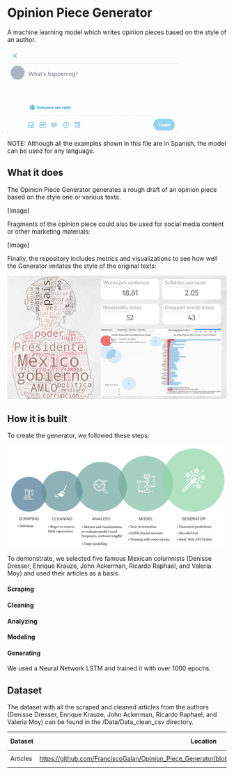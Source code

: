 # Opinion Piece Generator

A machine learning model which writes opinion pieces based on the style of an author.

![](https://github.com/FranciscoGalan/Opinion_Piece_Generator/blob/main/Media/generating_tweet.gif)

NOTE: Although all the examples shown in this file are in Spanish, the model can be used for any language.

## What it does

The Opinion Piece Generator generates a rough draft of an opinion piece based on the style one or various texts. 

[Image]

Fragments of the opinion piece could also be used for social media content or other marketing materials:

[Image]

Finally, the repository includes metrics and visualizations to see how well the Generator imitates the style of the original texts:

![](https://github.com/FranciscoGalan/Opinion_Piece_Generator/blob/main/Media/dresser_dashboard.JPG)



## How it is built

To create the  generator, we followed these steps:

![](https://github.com/FranciscoGalan/Opinion_Piece_Generator/blob/main/Media/pipeline_diagram.png)

To demonstrate, we selected five famous Mexican columnists (Denisse Dresser, Enrique Krauze, John Ackerman, Ricardo Raphael, and Valeria Moy) and used their articles as a basis.

#### Scraping 

#### Cleaning

#### Analyzing

#### Modeling

#### Generating

We used a Neural Network LSTM and trained it with over 1000 epochs.



## Dataset

The dataset with all the scraped and cleaned articles from the authors (Denisse Dresser, Enrique Krauze, John Ackerman, Ricardo Raphael, and Valeria Moy) can be found in the /Data/Data_clean_csv directory.

| Dataset  | Location                                                     | Date of scraping |
| -------- | ------------------------------------------------------------ | ---------------- |
| Articles | https://github.com/FranciscoGalan/Opinion_Piece_Generator/blob/main/Data/Data_clean_csv/clean_dataframe.csv | 91-03-2021       |